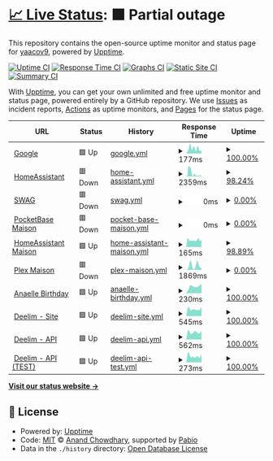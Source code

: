 # [📈 Live Status](https://yaacov9.github.io/upptime): <!--live status--> **🟧 Partial outage**

This repository contains the open-source uptime monitor and status page for [yaacov9](http://elbazyaacov.com/), powered by [Upptime](https://github.com/upptime/upptime).

[![Uptime CI](https://github.com/yaacov9/upptime/workflows/Uptime%20CI/badge.svg)](https://github.com/yaacov9/upptime/actions?query=workflow%3A%22Uptime+CI%22)
[![Response Time CI](https://github.com/yaacov9/upptime/workflows/Response%20Time%20CI/badge.svg)](https://github.com/yaacov9/upptime/actions?query=workflow%3A%22Response+Time+CI%22)
[![Graphs CI](https://github.com/yaacov9/upptime/workflows/Graphs%20CI/badge.svg)](https://github.com/yaacov9/upptime/actions?query=workflow%3A%22Graphs+CI%22)
[![Static Site CI](https://github.com/yaacov9/upptime/workflows/Static%20Site%20CI/badge.svg)](https://github.com/yaacov9/upptime/actions?query=workflow%3A%22Static+Site+CI%22)
[![Summary CI](https://github.com/yaacov9/upptime/workflows/Summary%20CI/badge.svg)](https://github.com/yaacov9/upptime/actions?query=workflow%3A%22Summary+CI%22)

With [Upptime](https://upptime.js.org), you can get your own unlimited and free uptime monitor and status page, powered entirely by a GitHub repository. We use [Issues](https://github.com/yaacov9/upptime/issues) as incident reports, [Actions](https://github.com/yaacov9/upptime/actions) as uptime monitors, and [Pages](https://yaacov9.github.io/upptime) for the status page.

<!--start: status pages-->
<!-- This summary is generated by Upptime (https://github.com/upptime/upptime) -->
<!-- Do not edit this manually, your changes will be overwritten -->
<!-- prettier-ignore -->
| URL | Status | History | Response Time | Uptime |
| --- | ------ | ------- | ------------- | ------ |
| <img alt="" src="https://icons.duckduckgo.com/ip3/www.google.com.ico" height="13"> [Google](https://www.google.com) | 🟩 Up | [google.yml](https://github.com/yaacov9/upptime/commits/HEAD/history/google.yml) | <details><summary><img alt="Response time graph" src="./graphs/google/response-time-week.png" height="20"> 177ms</summary><br><a href="https://yaacov9.github.io/upptime/history/google"><img alt="Response time 111" src="https://img.shields.io/endpoint?url=https%3A%2F%2Fraw.githubusercontent.com%2Fyaacov9%2Fupptime%2FHEAD%2Fapi%2Fgoogle%2Fresponse-time.json"></a><br><a href="https://yaacov9.github.io/upptime/history/google"><img alt="24-hour response time 103" src="https://img.shields.io/endpoint?url=https%3A%2F%2Fraw.githubusercontent.com%2Fyaacov9%2Fupptime%2FHEAD%2Fapi%2Fgoogle%2Fresponse-time-day.json"></a><br><a href="https://yaacov9.github.io/upptime/history/google"><img alt="7-day response time 177" src="https://img.shields.io/endpoint?url=https%3A%2F%2Fraw.githubusercontent.com%2Fyaacov9%2Fupptime%2FHEAD%2Fapi%2Fgoogle%2Fresponse-time-week.json"></a><br><a href="https://yaacov9.github.io/upptime/history/google"><img alt="30-day response time 146" src="https://img.shields.io/endpoint?url=https%3A%2F%2Fraw.githubusercontent.com%2Fyaacov9%2Fupptime%2FHEAD%2Fapi%2Fgoogle%2Fresponse-time-month.json"></a><br><a href="https://yaacov9.github.io/upptime/history/google"><img alt="1-year response time 111" src="https://img.shields.io/endpoint?url=https%3A%2F%2Fraw.githubusercontent.com%2Fyaacov9%2Fupptime%2FHEAD%2Fapi%2Fgoogle%2Fresponse-time-year.json"></a></details> | <details><summary><a href="https://yaacov9.github.io/upptime/history/google">100.00%</a></summary><a href="https://yaacov9.github.io/upptime/history/google"><img alt="All-time uptime 100.00%" src="https://img.shields.io/endpoint?url=https%3A%2F%2Fraw.githubusercontent.com%2Fyaacov9%2Fupptime%2FHEAD%2Fapi%2Fgoogle%2Fuptime.json"></a><br><a href="https://yaacov9.github.io/upptime/history/google"><img alt="24-hour uptime 100.00%" src="https://img.shields.io/endpoint?url=https%3A%2F%2Fraw.githubusercontent.com%2Fyaacov9%2Fupptime%2FHEAD%2Fapi%2Fgoogle%2Fuptime-day.json"></a><br><a href="https://yaacov9.github.io/upptime/history/google"><img alt="7-day uptime 100.00%" src="https://img.shields.io/endpoint?url=https%3A%2F%2Fraw.githubusercontent.com%2Fyaacov9%2Fupptime%2FHEAD%2Fapi%2Fgoogle%2Fuptime-week.json"></a><br><a href="https://yaacov9.github.io/upptime/history/google"><img alt="30-day uptime 100.00%" src="https://img.shields.io/endpoint?url=https%3A%2F%2Fraw.githubusercontent.com%2Fyaacov9%2Fupptime%2FHEAD%2Fapi%2Fgoogle%2Fuptime-month.json"></a><br><a href="https://yaacov9.github.io/upptime/history/google"><img alt="1-year uptime 100.00%" src="https://img.shields.io/endpoint?url=https%3A%2F%2Fraw.githubusercontent.com%2Fyaacov9%2Fupptime%2FHEAD%2Fapi%2Fgoogle%2Fuptime-year.json"></a></details>
| <img alt="" src="https://icons.duckduckgo.com/ip3/homeassistant.maav.duckdns.org.ico" height="13"> [HomeAssistant](https://homeassistant.maav.duckdns.org) | 🟥 Down | [home-assistant.yml](https://github.com/yaacov9/upptime/commits/HEAD/history/home-assistant.yml) | <details><summary><img alt="Response time graph" src="./graphs/home-assistant/response-time-week.png" height="20"> 2359ms</summary><br><a href="https://yaacov9.github.io/upptime/history/home-assistant"><img alt="Response time 2966" src="https://img.shields.io/endpoint?url=https%3A%2F%2Fraw.githubusercontent.com%2Fyaacov9%2Fupptime%2FHEAD%2Fapi%2Fhome-assistant%2Fresponse-time.json"></a><br><a href="https://yaacov9.github.io/upptime/history/home-assistant"><img alt="24-hour response time 690" src="https://img.shields.io/endpoint?url=https%3A%2F%2Fraw.githubusercontent.com%2Fyaacov9%2Fupptime%2FHEAD%2Fapi%2Fhome-assistant%2Fresponse-time-day.json"></a><br><a href="https://yaacov9.github.io/upptime/history/home-assistant"><img alt="7-day response time 2359" src="https://img.shields.io/endpoint?url=https%3A%2F%2Fraw.githubusercontent.com%2Fyaacov9%2Fupptime%2FHEAD%2Fapi%2Fhome-assistant%2Fresponse-time-week.json"></a><br><a href="https://yaacov9.github.io/upptime/history/home-assistant"><img alt="30-day response time 2595" src="https://img.shields.io/endpoint?url=https%3A%2F%2Fraw.githubusercontent.com%2Fyaacov9%2Fupptime%2FHEAD%2Fapi%2Fhome-assistant%2Fresponse-time-month.json"></a><br><a href="https://yaacov9.github.io/upptime/history/home-assistant"><img alt="1-year response time 2966" src="https://img.shields.io/endpoint?url=https%3A%2F%2Fraw.githubusercontent.com%2Fyaacov9%2Fupptime%2FHEAD%2Fapi%2Fhome-assistant%2Fresponse-time-year.json"></a></details> | <details><summary><a href="https://yaacov9.github.io/upptime/history/home-assistant">98.24%</a></summary><a href="https://yaacov9.github.io/upptime/history/home-assistant"><img alt="All-time uptime 96.25%" src="https://img.shields.io/endpoint?url=https%3A%2F%2Fraw.githubusercontent.com%2Fyaacov9%2Fupptime%2FHEAD%2Fapi%2Fhome-assistant%2Fuptime.json"></a><br><a href="https://yaacov9.github.io/upptime/history/home-assistant"><img alt="24-hour uptime 98.13%" src="https://img.shields.io/endpoint?url=https%3A%2F%2Fraw.githubusercontent.com%2Fyaacov9%2Fupptime%2FHEAD%2Fapi%2Fhome-assistant%2Fuptime-day.json"></a><br><a href="https://yaacov9.github.io/upptime/history/home-assistant"><img alt="7-day uptime 98.24%" src="https://img.shields.io/endpoint?url=https%3A%2F%2Fraw.githubusercontent.com%2Fyaacov9%2Fupptime%2FHEAD%2Fapi%2Fhome-assistant%2Fuptime-week.json"></a><br><a href="https://yaacov9.github.io/upptime/history/home-assistant"><img alt="30-day uptime 86.72%" src="https://img.shields.io/endpoint?url=https%3A%2F%2Fraw.githubusercontent.com%2Fyaacov9%2Fupptime%2FHEAD%2Fapi%2Fhome-assistant%2Fuptime-month.json"></a><br><a href="https://yaacov9.github.io/upptime/history/home-assistant"><img alt="1-year uptime 96.25%" src="https://img.shields.io/endpoint?url=https%3A%2F%2Fraw.githubusercontent.com%2Fyaacov9%2Fupptime%2FHEAD%2Fapi%2Fhome-assistant%2Fuptime-year.json"></a></details>
| <img alt="" src="https://icons.duckduckgo.com/ip3/maav.duckdns.org.ico" height="13"> [SWAG](https://maav.duckdns.org) | 🟥 Down | [swag.yml](https://github.com/yaacov9/upptime/commits/HEAD/history/swag.yml) | <details><summary><img alt="Response time graph" src="./graphs/swag/response-time-week.png" height="20"> 0ms</summary><br><a href="https://yaacov9.github.io/upptime/history/swag"><img alt="Response time 474" src="https://img.shields.io/endpoint?url=https%3A%2F%2Fraw.githubusercontent.com%2Fyaacov9%2Fupptime%2FHEAD%2Fapi%2Fswag%2Fresponse-time.json"></a><br><a href="https://yaacov9.github.io/upptime/history/swag"><img alt="24-hour response time 0" src="https://img.shields.io/endpoint?url=https%3A%2F%2Fraw.githubusercontent.com%2Fyaacov9%2Fupptime%2FHEAD%2Fapi%2Fswag%2Fresponse-time-day.json"></a><br><a href="https://yaacov9.github.io/upptime/history/swag"><img alt="7-day response time 0" src="https://img.shields.io/endpoint?url=https%3A%2F%2Fraw.githubusercontent.com%2Fyaacov9%2Fupptime%2FHEAD%2Fapi%2Fswag%2Fresponse-time-week.json"></a><br><a href="https://yaacov9.github.io/upptime/history/swag"><img alt="30-day response time 474" src="https://img.shields.io/endpoint?url=https%3A%2F%2Fraw.githubusercontent.com%2Fyaacov9%2Fupptime%2FHEAD%2Fapi%2Fswag%2Fresponse-time-month.json"></a><br><a href="https://yaacov9.github.io/upptime/history/swag"><img alt="1-year response time 474" src="https://img.shields.io/endpoint?url=https%3A%2F%2Fraw.githubusercontent.com%2Fyaacov9%2Fupptime%2FHEAD%2Fapi%2Fswag%2Fresponse-time-year.json"></a></details> | <details><summary><a href="https://yaacov9.github.io/upptime/history/swag">0.00%</a></summary><a href="https://yaacov9.github.io/upptime/history/swag"><img alt="All-time uptime 0.25%" src="https://img.shields.io/endpoint?url=https%3A%2F%2Fraw.githubusercontent.com%2Fyaacov9%2Fupptime%2FHEAD%2Fapi%2Fswag%2Fuptime.json"></a><br><a href="https://yaacov9.github.io/upptime/history/swag"><img alt="24-hour uptime 0.00%" src="https://img.shields.io/endpoint?url=https%3A%2F%2Fraw.githubusercontent.com%2Fyaacov9%2Fupptime%2FHEAD%2Fapi%2Fswag%2Fuptime-day.json"></a><br><a href="https://yaacov9.github.io/upptime/history/swag"><img alt="7-day uptime 0.00%" src="https://img.shields.io/endpoint?url=https%3A%2F%2Fraw.githubusercontent.com%2Fyaacov9%2Fupptime%2FHEAD%2Fapi%2Fswag%2Fuptime-week.json"></a><br><a href="https://yaacov9.github.io/upptime/history/swag"><img alt="30-day uptime 9.51%" src="https://img.shields.io/endpoint?url=https%3A%2F%2Fraw.githubusercontent.com%2Fyaacov9%2Fupptime%2FHEAD%2Fapi%2Fswag%2Fuptime-month.json"></a><br><a href="https://yaacov9.github.io/upptime/history/swag"><img alt="1-year uptime 0.25%" src="https://img.shields.io/endpoint?url=https%3A%2F%2Fraw.githubusercontent.com%2Fyaacov9%2Fupptime%2FHEAD%2Fapi%2Fswag%2Fuptime-year.json"></a></details>
| <img alt="" src="https://icons.duckduckgo.com/ip3/pkbase.maav.duckdns.org.ico" height="13"> [PocketBase Maison](https://pkbase.maav.duckdns.org) | 🟥 Down | [pocket-base-maison.yml](https://github.com/yaacov9/upptime/commits/HEAD/history/pocket-base-maison.yml) | <details><summary><img alt="Response time graph" src="./graphs/pocket-base-maison/response-time-week.png" height="20"> 0ms</summary><br><a href="https://yaacov9.github.io/upptime/history/pocket-base-maison"><img alt="Response time 2256" src="https://img.shields.io/endpoint?url=https%3A%2F%2Fraw.githubusercontent.com%2Fyaacov9%2Fupptime%2FHEAD%2Fapi%2Fpocket-base-maison%2Fresponse-time.json"></a><br><a href="https://yaacov9.github.io/upptime/history/pocket-base-maison"><img alt="24-hour response time 0" src="https://img.shields.io/endpoint?url=https%3A%2F%2Fraw.githubusercontent.com%2Fyaacov9%2Fupptime%2FHEAD%2Fapi%2Fpocket-base-maison%2Fresponse-time-day.json"></a><br><a href="https://yaacov9.github.io/upptime/history/pocket-base-maison"><img alt="7-day response time 0" src="https://img.shields.io/endpoint?url=https%3A%2F%2Fraw.githubusercontent.com%2Fyaacov9%2Fupptime%2FHEAD%2Fapi%2Fpocket-base-maison%2Fresponse-time-week.json"></a><br><a href="https://yaacov9.github.io/upptime/history/pocket-base-maison"><img alt="30-day response time 1527" src="https://img.shields.io/endpoint?url=https%3A%2F%2Fraw.githubusercontent.com%2Fyaacov9%2Fupptime%2FHEAD%2Fapi%2Fpocket-base-maison%2Fresponse-time-month.json"></a><br><a href="https://yaacov9.github.io/upptime/history/pocket-base-maison"><img alt="1-year response time 2256" src="https://img.shields.io/endpoint?url=https%3A%2F%2Fraw.githubusercontent.com%2Fyaacov9%2Fupptime%2FHEAD%2Fapi%2Fpocket-base-maison%2Fresponse-time-year.json"></a></details> | <details><summary><a href="https://yaacov9.github.io/upptime/history/pocket-base-maison">0.00%</a></summary><a href="https://yaacov9.github.io/upptime/history/pocket-base-maison"><img alt="All-time uptime 0.00%" src="https://img.shields.io/endpoint?url=https%3A%2F%2Fraw.githubusercontent.com%2Fyaacov9%2Fupptime%2FHEAD%2Fapi%2Fpocket-base-maison%2Fuptime.json"></a><br><a href="https://yaacov9.github.io/upptime/history/pocket-base-maison"><img alt="24-hour uptime 0.00%" src="https://img.shields.io/endpoint?url=https%3A%2F%2Fraw.githubusercontent.com%2Fyaacov9%2Fupptime%2FHEAD%2Fapi%2Fpocket-base-maison%2Fuptime-day.json"></a><br><a href="https://yaacov9.github.io/upptime/history/pocket-base-maison"><img alt="7-day uptime 0.00%" src="https://img.shields.io/endpoint?url=https%3A%2F%2Fraw.githubusercontent.com%2Fyaacov9%2Fupptime%2FHEAD%2Fapi%2Fpocket-base-maison%2Fuptime-week.json"></a><br><a href="https://yaacov9.github.io/upptime/history/pocket-base-maison"><img alt="30-day uptime 7.96%" src="https://img.shields.io/endpoint?url=https%3A%2F%2Fraw.githubusercontent.com%2Fyaacov9%2Fupptime%2FHEAD%2Fapi%2Fpocket-base-maison%2Fuptime-month.json"></a><br><a href="https://yaacov9.github.io/upptime/history/pocket-base-maison"><img alt="1-year uptime 0.00%" src="https://img.shields.io/endpoint?url=https%3A%2F%2Fraw.githubusercontent.com%2Fyaacov9%2Fupptime%2FHEAD%2Fapi%2Fpocket-base-maison%2Fuptime-year.json"></a></details>
| <img alt="" src="https://icons.duckduckgo.com/ip3/homeassistant.maav.duckdns.org.ico" height="13"> [HomeAssistant Maison](https://HomeAssistant.maav.duckdns.org) | 🟩 Up | [home-assistant-maison.yml](https://github.com/yaacov9/upptime/commits/HEAD/history/home-assistant-maison.yml) | <details><summary><img alt="Response time graph" src="./graphs/home-assistant-maison/response-time-week.png" height="20"> 165ms</summary><br><a href="https://yaacov9.github.io/upptime/history/home-assistant-maison"><img alt="Response time 440" src="https://img.shields.io/endpoint?url=https%3A%2F%2Fraw.githubusercontent.com%2Fyaacov9%2Fupptime%2FHEAD%2Fapi%2Fhome-assistant-maison%2Fresponse-time.json"></a><br><a href="https://yaacov9.github.io/upptime/history/home-assistant-maison"><img alt="24-hour response time 180" src="https://img.shields.io/endpoint?url=https%3A%2F%2Fraw.githubusercontent.com%2Fyaacov9%2Fupptime%2FHEAD%2Fapi%2Fhome-assistant-maison%2Fresponse-time-day.json"></a><br><a href="https://yaacov9.github.io/upptime/history/home-assistant-maison"><img alt="7-day response time 165" src="https://img.shields.io/endpoint?url=https%3A%2F%2Fraw.githubusercontent.com%2Fyaacov9%2Fupptime%2FHEAD%2Fapi%2Fhome-assistant-maison%2Fresponse-time-week.json"></a><br><a href="https://yaacov9.github.io/upptime/history/home-assistant-maison"><img alt="30-day response time 202" src="https://img.shields.io/endpoint?url=https%3A%2F%2Fraw.githubusercontent.com%2Fyaacov9%2Fupptime%2FHEAD%2Fapi%2Fhome-assistant-maison%2Fresponse-time-month.json"></a><br><a href="https://yaacov9.github.io/upptime/history/home-assistant-maison"><img alt="1-year response time 440" src="https://img.shields.io/endpoint?url=https%3A%2F%2Fraw.githubusercontent.com%2Fyaacov9%2Fupptime%2FHEAD%2Fapi%2Fhome-assistant-maison%2Fresponse-time-year.json"></a></details> | <details><summary><a href="https://yaacov9.github.io/upptime/history/home-assistant-maison">98.89%</a></summary><a href="https://yaacov9.github.io/upptime/history/home-assistant-maison"><img alt="All-time uptime 96.85%" src="https://img.shields.io/endpoint?url=https%3A%2F%2Fraw.githubusercontent.com%2Fyaacov9%2Fupptime%2FHEAD%2Fapi%2Fhome-assistant-maison%2Fuptime.json"></a><br><a href="https://yaacov9.github.io/upptime/history/home-assistant-maison"><img alt="24-hour uptime 98.33%" src="https://img.shields.io/endpoint?url=https%3A%2F%2Fraw.githubusercontent.com%2Fyaacov9%2Fupptime%2FHEAD%2Fapi%2Fhome-assistant-maison%2Fuptime-day.json"></a><br><a href="https://yaacov9.github.io/upptime/history/home-assistant-maison"><img alt="7-day uptime 98.89%" src="https://img.shields.io/endpoint?url=https%3A%2F%2Fraw.githubusercontent.com%2Fyaacov9%2Fupptime%2FHEAD%2Fapi%2Fhome-assistant-maison%2Fuptime-week.json"></a><br><a href="https://yaacov9.github.io/upptime/history/home-assistant-maison"><img alt="30-day uptime 87.25%" src="https://img.shields.io/endpoint?url=https%3A%2F%2Fraw.githubusercontent.com%2Fyaacov9%2Fupptime%2FHEAD%2Fapi%2Fhome-assistant-maison%2Fuptime-month.json"></a><br><a href="https://yaacov9.github.io/upptime/history/home-assistant-maison"><img alt="1-year uptime 96.85%" src="https://img.shields.io/endpoint?url=https%3A%2F%2Fraw.githubusercontent.com%2Fyaacov9%2Fupptime%2FHEAD%2Fapi%2Fhome-assistant-maison%2Fuptime-year.json"></a></details>
| <img alt="" src="https://icons.duckduckgo.com/ip3/plex.maav.duckdns.org.ico" height="13"> [Plex Maison](https://Plex.maav.duckdns.org) | 🟥 Down | [plex-maison.yml](https://github.com/yaacov9/upptime/commits/HEAD/history/plex-maison.yml) | <details><summary><img alt="Response time graph" src="./graphs/plex-maison/response-time-week.png" height="20"> 1869ms</summary><br><a href="https://yaacov9.github.io/upptime/history/plex-maison"><img alt="Response time 2272" src="https://img.shields.io/endpoint?url=https%3A%2F%2Fraw.githubusercontent.com%2Fyaacov9%2Fupptime%2FHEAD%2Fapi%2Fplex-maison%2Fresponse-time.json"></a><br><a href="https://yaacov9.github.io/upptime/history/plex-maison"><img alt="24-hour response time 679" src="https://img.shields.io/endpoint?url=https%3A%2F%2Fraw.githubusercontent.com%2Fyaacov9%2Fupptime%2FHEAD%2Fapi%2Fplex-maison%2Fresponse-time-day.json"></a><br><a href="https://yaacov9.github.io/upptime/history/plex-maison"><img alt="7-day response time 1869" src="https://img.shields.io/endpoint?url=https%3A%2F%2Fraw.githubusercontent.com%2Fyaacov9%2Fupptime%2FHEAD%2Fapi%2Fplex-maison%2Fresponse-time-week.json"></a><br><a href="https://yaacov9.github.io/upptime/history/plex-maison"><img alt="30-day response time 1484" src="https://img.shields.io/endpoint?url=https%3A%2F%2Fraw.githubusercontent.com%2Fyaacov9%2Fupptime%2FHEAD%2Fapi%2Fplex-maison%2Fresponse-time-month.json"></a><br><a href="https://yaacov9.github.io/upptime/history/plex-maison"><img alt="1-year response time 2272" src="https://img.shields.io/endpoint?url=https%3A%2F%2Fraw.githubusercontent.com%2Fyaacov9%2Fupptime%2FHEAD%2Fapi%2Fplex-maison%2Fresponse-time-year.json"></a></details> | <details><summary><a href="https://yaacov9.github.io/upptime/history/plex-maison">0.00%</a></summary><a href="https://yaacov9.github.io/upptime/history/plex-maison"><img alt="All-time uptime 0.00%" src="https://img.shields.io/endpoint?url=https%3A%2F%2Fraw.githubusercontent.com%2Fyaacov9%2Fupptime%2FHEAD%2Fapi%2Fplex-maison%2Fuptime.json"></a><br><a href="https://yaacov9.github.io/upptime/history/plex-maison"><img alt="24-hour uptime 0.00%" src="https://img.shields.io/endpoint?url=https%3A%2F%2Fraw.githubusercontent.com%2Fyaacov9%2Fupptime%2FHEAD%2Fapi%2Fplex-maison%2Fuptime-day.json"></a><br><a href="https://yaacov9.github.io/upptime/history/plex-maison"><img alt="7-day uptime 0.00%" src="https://img.shields.io/endpoint?url=https%3A%2F%2Fraw.githubusercontent.com%2Fyaacov9%2Fupptime%2FHEAD%2Fapi%2Fplex-maison%2Fuptime-week.json"></a><br><a href="https://yaacov9.github.io/upptime/history/plex-maison"><img alt="30-day uptime 7.96%" src="https://img.shields.io/endpoint?url=https%3A%2F%2Fraw.githubusercontent.com%2Fyaacov9%2Fupptime%2FHEAD%2Fapi%2Fplex-maison%2Fuptime-month.json"></a><br><a href="https://yaacov9.github.io/upptime/history/plex-maison"><img alt="1-year uptime 0.00%" src="https://img.shields.io/endpoint?url=https%3A%2F%2Fraw.githubusercontent.com%2Fyaacov9%2Fupptime%2FHEAD%2Fapi%2Fplex-maison%2Fuptime-year.json"></a></details>
| <img alt="" src="https://icons.duckduckgo.com/ip3/anaellebirthday.com.ico" height="13"> [Anaelle Birthday](https://AnaelleBirthday.com) | 🟩 Up | [anaelle-birthday.yml](https://github.com/yaacov9/upptime/commits/HEAD/history/anaelle-birthday.yml) | <details><summary><img alt="Response time graph" src="./graphs/anaelle-birthday/response-time-week.png" height="20"> 230ms</summary><br><a href="https://yaacov9.github.io/upptime/history/anaelle-birthday"><img alt="Response time 271" src="https://img.shields.io/endpoint?url=https%3A%2F%2Fraw.githubusercontent.com%2Fyaacov9%2Fupptime%2FHEAD%2Fapi%2Fanaelle-birthday%2Fresponse-time.json"></a><br><a href="https://yaacov9.github.io/upptime/history/anaelle-birthday"><img alt="24-hour response time 314" src="https://img.shields.io/endpoint?url=https%3A%2F%2Fraw.githubusercontent.com%2Fyaacov9%2Fupptime%2FHEAD%2Fapi%2Fanaelle-birthday%2Fresponse-time-day.json"></a><br><a href="https://yaacov9.github.io/upptime/history/anaelle-birthday"><img alt="7-day response time 230" src="https://img.shields.io/endpoint?url=https%3A%2F%2Fraw.githubusercontent.com%2Fyaacov9%2Fupptime%2FHEAD%2Fapi%2Fanaelle-birthday%2Fresponse-time-week.json"></a><br><a href="https://yaacov9.github.io/upptime/history/anaelle-birthday"><img alt="30-day response time 252" src="https://img.shields.io/endpoint?url=https%3A%2F%2Fraw.githubusercontent.com%2Fyaacov9%2Fupptime%2FHEAD%2Fapi%2Fanaelle-birthday%2Fresponse-time-month.json"></a><br><a href="https://yaacov9.github.io/upptime/history/anaelle-birthday"><img alt="1-year response time 271" src="https://img.shields.io/endpoint?url=https%3A%2F%2Fraw.githubusercontent.com%2Fyaacov9%2Fupptime%2FHEAD%2Fapi%2Fanaelle-birthday%2Fresponse-time-year.json"></a></details> | <details><summary><a href="https://yaacov9.github.io/upptime/history/anaelle-birthday">100.00%</a></summary><a href="https://yaacov9.github.io/upptime/history/anaelle-birthday"><img alt="All-time uptime 99.99%" src="https://img.shields.io/endpoint?url=https%3A%2F%2Fraw.githubusercontent.com%2Fyaacov9%2Fupptime%2FHEAD%2Fapi%2Fanaelle-birthday%2Fuptime.json"></a><br><a href="https://yaacov9.github.io/upptime/history/anaelle-birthday"><img alt="24-hour uptime 100.00%" src="https://img.shields.io/endpoint?url=https%3A%2F%2Fraw.githubusercontent.com%2Fyaacov9%2Fupptime%2FHEAD%2Fapi%2Fanaelle-birthday%2Fuptime-day.json"></a><br><a href="https://yaacov9.github.io/upptime/history/anaelle-birthday"><img alt="7-day uptime 100.00%" src="https://img.shields.io/endpoint?url=https%3A%2F%2Fraw.githubusercontent.com%2Fyaacov9%2Fupptime%2FHEAD%2Fapi%2Fanaelle-birthday%2Fuptime-week.json"></a><br><a href="https://yaacov9.github.io/upptime/history/anaelle-birthday"><img alt="30-day uptime 100.00%" src="https://img.shields.io/endpoint?url=https%3A%2F%2Fraw.githubusercontent.com%2Fyaacov9%2Fupptime%2FHEAD%2Fapi%2Fanaelle-birthday%2Fuptime-month.json"></a><br><a href="https://yaacov9.github.io/upptime/history/anaelle-birthday"><img alt="1-year uptime 99.99%" src="https://img.shields.io/endpoint?url=https%3A%2F%2Fraw.githubusercontent.com%2Fyaacov9%2Fupptime%2FHEAD%2Fapi%2Fanaelle-birthday%2Fuptime-year.json"></a></details>
| <img alt="" src="https://icons.duckduckgo.com/ip3/deelim.com.ico" height="13"> [Deelim - Site](https://deelim.com) | 🟩 Up | [deelim-site.yml](https://github.com/yaacov9/upptime/commits/HEAD/history/deelim-site.yml) | <details><summary><img alt="Response time graph" src="./graphs/deelim-site/response-time-week.png" height="20"> 545ms</summary><br><a href="https://yaacov9.github.io/upptime/history/deelim-site"><img alt="Response time 702" src="https://img.shields.io/endpoint?url=https%3A%2F%2Fraw.githubusercontent.com%2Fyaacov9%2Fupptime%2FHEAD%2Fapi%2Fdeelim-site%2Fresponse-time.json"></a><br><a href="https://yaacov9.github.io/upptime/history/deelim-site"><img alt="24-hour response time 721" src="https://img.shields.io/endpoint?url=https%3A%2F%2Fraw.githubusercontent.com%2Fyaacov9%2Fupptime%2FHEAD%2Fapi%2Fdeelim-site%2Fresponse-time-day.json"></a><br><a href="https://yaacov9.github.io/upptime/history/deelim-site"><img alt="7-day response time 545" src="https://img.shields.io/endpoint?url=https%3A%2F%2Fraw.githubusercontent.com%2Fyaacov9%2Fupptime%2FHEAD%2Fapi%2Fdeelim-site%2Fresponse-time-week.json"></a><br><a href="https://yaacov9.github.io/upptime/history/deelim-site"><img alt="30-day response time 544" src="https://img.shields.io/endpoint?url=https%3A%2F%2Fraw.githubusercontent.com%2Fyaacov9%2Fupptime%2FHEAD%2Fapi%2Fdeelim-site%2Fresponse-time-month.json"></a><br><a href="https://yaacov9.github.io/upptime/history/deelim-site"><img alt="1-year response time 702" src="https://img.shields.io/endpoint?url=https%3A%2F%2Fraw.githubusercontent.com%2Fyaacov9%2Fupptime%2FHEAD%2Fapi%2Fdeelim-site%2Fresponse-time-year.json"></a></details> | <details><summary><a href="https://yaacov9.github.io/upptime/history/deelim-site">100.00%</a></summary><a href="https://yaacov9.github.io/upptime/history/deelim-site"><img alt="All-time uptime 99.66%" src="https://img.shields.io/endpoint?url=https%3A%2F%2Fraw.githubusercontent.com%2Fyaacov9%2Fupptime%2FHEAD%2Fapi%2Fdeelim-site%2Fuptime.json"></a><br><a href="https://yaacov9.github.io/upptime/history/deelim-site"><img alt="24-hour uptime 100.00%" src="https://img.shields.io/endpoint?url=https%3A%2F%2Fraw.githubusercontent.com%2Fyaacov9%2Fupptime%2FHEAD%2Fapi%2Fdeelim-site%2Fuptime-day.json"></a><br><a href="https://yaacov9.github.io/upptime/history/deelim-site"><img alt="7-day uptime 100.00%" src="https://img.shields.io/endpoint?url=https%3A%2F%2Fraw.githubusercontent.com%2Fyaacov9%2Fupptime%2FHEAD%2Fapi%2Fdeelim-site%2Fuptime-week.json"></a><br><a href="https://yaacov9.github.io/upptime/history/deelim-site"><img alt="30-day uptime 99.86%" src="https://img.shields.io/endpoint?url=https%3A%2F%2Fraw.githubusercontent.com%2Fyaacov9%2Fupptime%2FHEAD%2Fapi%2Fdeelim-site%2Fuptime-month.json"></a><br><a href="https://yaacov9.github.io/upptime/history/deelim-site"><img alt="1-year uptime 99.66%" src="https://img.shields.io/endpoint?url=https%3A%2F%2Fraw.githubusercontent.com%2Fyaacov9%2Fupptime%2FHEAD%2Fapi%2Fdeelim-site%2Fuptime-year.json"></a></details>
| <img alt="" src="https://icons.duckduckgo.com/ip3/api.deelim.com.ico" height="13"> [Deelim - API](https://api.deelim.com) | 🟩 Up | [deelim-api.yml](https://github.com/yaacov9/upptime/commits/HEAD/history/deelim-api.yml) | <details><summary><img alt="Response time graph" src="./graphs/deelim-api/response-time-week.png" height="20"> 562ms</summary><br><a href="https://yaacov9.github.io/upptime/history/deelim-api"><img alt="Response time 591" src="https://img.shields.io/endpoint?url=https%3A%2F%2Fraw.githubusercontent.com%2Fyaacov9%2Fupptime%2FHEAD%2Fapi%2Fdeelim-api%2Fresponse-time.json"></a><br><a href="https://yaacov9.github.io/upptime/history/deelim-api"><img alt="24-hour response time 669" src="https://img.shields.io/endpoint?url=https%3A%2F%2Fraw.githubusercontent.com%2Fyaacov9%2Fupptime%2FHEAD%2Fapi%2Fdeelim-api%2Fresponse-time-day.json"></a><br><a href="https://yaacov9.github.io/upptime/history/deelim-api"><img alt="7-day response time 562" src="https://img.shields.io/endpoint?url=https%3A%2F%2Fraw.githubusercontent.com%2Fyaacov9%2Fupptime%2FHEAD%2Fapi%2Fdeelim-api%2Fresponse-time-week.json"></a><br><a href="https://yaacov9.github.io/upptime/history/deelim-api"><img alt="30-day response time 712" src="https://img.shields.io/endpoint?url=https%3A%2F%2Fraw.githubusercontent.com%2Fyaacov9%2Fupptime%2FHEAD%2Fapi%2Fdeelim-api%2Fresponse-time-month.json"></a><br><a href="https://yaacov9.github.io/upptime/history/deelim-api"><img alt="1-year response time 591" src="https://img.shields.io/endpoint?url=https%3A%2F%2Fraw.githubusercontent.com%2Fyaacov9%2Fupptime%2FHEAD%2Fapi%2Fdeelim-api%2Fresponse-time-year.json"></a></details> | <details><summary><a href="https://yaacov9.github.io/upptime/history/deelim-api">100.00%</a></summary><a href="https://yaacov9.github.io/upptime/history/deelim-api"><img alt="All-time uptime 99.72%" src="https://img.shields.io/endpoint?url=https%3A%2F%2Fraw.githubusercontent.com%2Fyaacov9%2Fupptime%2FHEAD%2Fapi%2Fdeelim-api%2Fuptime.json"></a><br><a href="https://yaacov9.github.io/upptime/history/deelim-api"><img alt="24-hour uptime 100.00%" src="https://img.shields.io/endpoint?url=https%3A%2F%2Fraw.githubusercontent.com%2Fyaacov9%2Fupptime%2FHEAD%2Fapi%2Fdeelim-api%2Fuptime-day.json"></a><br><a href="https://yaacov9.github.io/upptime/history/deelim-api"><img alt="7-day uptime 100.00%" src="https://img.shields.io/endpoint?url=https%3A%2F%2Fraw.githubusercontent.com%2Fyaacov9%2Fupptime%2FHEAD%2Fapi%2Fdeelim-api%2Fuptime-week.json"></a><br><a href="https://yaacov9.github.io/upptime/history/deelim-api"><img alt="30-day uptime 99.91%" src="https://img.shields.io/endpoint?url=https%3A%2F%2Fraw.githubusercontent.com%2Fyaacov9%2Fupptime%2FHEAD%2Fapi%2Fdeelim-api%2Fuptime-month.json"></a><br><a href="https://yaacov9.github.io/upptime/history/deelim-api"><img alt="1-year uptime 99.72%" src="https://img.shields.io/endpoint?url=https%3A%2F%2Fraw.githubusercontent.com%2Fyaacov9%2Fupptime%2FHEAD%2Fapi%2Fdeelim-api%2Fuptime-year.json"></a></details>
| <img alt="" src="https://icons.duckduckgo.com/ip3/api.test.deelim.com.ico" height="13"> [Deelim - API (TEST)](https://api.test.deelim.com) | 🟩 Up | [deelim-api-test.yml](https://github.com/yaacov9/upptime/commits/HEAD/history/deelim-api-test.yml) | <details><summary><img alt="Response time graph" src="./graphs/deelim-api-test/response-time-week.png" height="20"> 273ms</summary><br><a href="https://yaacov9.github.io/upptime/history/deelim-api-test"><img alt="Response time 344" src="https://img.shields.io/endpoint?url=https%3A%2F%2Fraw.githubusercontent.com%2Fyaacov9%2Fupptime%2FHEAD%2Fapi%2Fdeelim-api-test%2Fresponse-time.json"></a><br><a href="https://yaacov9.github.io/upptime/history/deelim-api-test"><img alt="24-hour response time 359" src="https://img.shields.io/endpoint?url=https%3A%2F%2Fraw.githubusercontent.com%2Fyaacov9%2Fupptime%2FHEAD%2Fapi%2Fdeelim-api-test%2Fresponse-time-day.json"></a><br><a href="https://yaacov9.github.io/upptime/history/deelim-api-test"><img alt="7-day response time 273" src="https://img.shields.io/endpoint?url=https%3A%2F%2Fraw.githubusercontent.com%2Fyaacov9%2Fupptime%2FHEAD%2Fapi%2Fdeelim-api-test%2Fresponse-time-week.json"></a><br><a href="https://yaacov9.github.io/upptime/history/deelim-api-test"><img alt="30-day response time 287" src="https://img.shields.io/endpoint?url=https%3A%2F%2Fraw.githubusercontent.com%2Fyaacov9%2Fupptime%2FHEAD%2Fapi%2Fdeelim-api-test%2Fresponse-time-month.json"></a><br><a href="https://yaacov9.github.io/upptime/history/deelim-api-test"><img alt="1-year response time 344" src="https://img.shields.io/endpoint?url=https%3A%2F%2Fraw.githubusercontent.com%2Fyaacov9%2Fupptime%2FHEAD%2Fapi%2Fdeelim-api-test%2Fresponse-time-year.json"></a></details> | <details><summary><a href="https://yaacov9.github.io/upptime/history/deelim-api-test">100.00%</a></summary><a href="https://yaacov9.github.io/upptime/history/deelim-api-test"><img alt="All-time uptime 96.38%" src="https://img.shields.io/endpoint?url=https%3A%2F%2Fraw.githubusercontent.com%2Fyaacov9%2Fupptime%2FHEAD%2Fapi%2Fdeelim-api-test%2Fuptime.json"></a><br><a href="https://yaacov9.github.io/upptime/history/deelim-api-test"><img alt="24-hour uptime 100.00%" src="https://img.shields.io/endpoint?url=https%3A%2F%2Fraw.githubusercontent.com%2Fyaacov9%2Fupptime%2FHEAD%2Fapi%2Fdeelim-api-test%2Fuptime-day.json"></a><br><a href="https://yaacov9.github.io/upptime/history/deelim-api-test"><img alt="7-day uptime 100.00%" src="https://img.shields.io/endpoint?url=https%3A%2F%2Fraw.githubusercontent.com%2Fyaacov9%2Fupptime%2FHEAD%2Fapi%2Fdeelim-api-test%2Fuptime-week.json"></a><br><a href="https://yaacov9.github.io/upptime/history/deelim-api-test"><img alt="30-day uptime 99.85%" src="https://img.shields.io/endpoint?url=https%3A%2F%2Fraw.githubusercontent.com%2Fyaacov9%2Fupptime%2FHEAD%2Fapi%2Fdeelim-api-test%2Fuptime-month.json"></a><br><a href="https://yaacov9.github.io/upptime/history/deelim-api-test"><img alt="1-year uptime 96.38%" src="https://img.shields.io/endpoint?url=https%3A%2F%2Fraw.githubusercontent.com%2Fyaacov9%2Fupptime%2FHEAD%2Fapi%2Fdeelim-api-test%2Fuptime-year.json"></a></details>

<!--end: status pages-->

[**Visit our status website →**](https://yaacov9.github.io/upptime)

## 📄 License

- Powered by: [Upptime](https://github.com/upptime/upptime)
- Code: [MIT](./LICENSE) © [Anand Chowdhary](https://anandchowdhary.com), supported by [Pabio](https://pabio.com)
- Data in the `./history` directory: [Open Database License](https://opendatacommons.org/licenses/odbl/1-0/)
